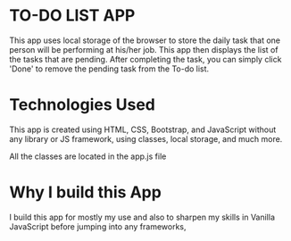 # TO-DO LIST APP

This app uses local storage of the browser to store the daily task that one person will be performing at his/her job. This app then displays the list of the tasks that are pending. After completing the task, you can simply click 'Done' to remove the pending task from the To-do list.

# Technologies Used

This app is created using HTML, CSS, Bootstrap, and JavaScript without any library or JS framework, using classes, local storage, and much more.

All the classes are located in the app.js file

# Why I build this App

I build this app for mostly my use and also to sharpen my skills in Vanilla JavaScript before jumping into any frameworks,